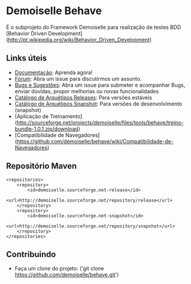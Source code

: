 # Demoiselle Behave

É o subprojeto do Framework Demoiselle para realização de testes BDD [Behavior Driven Development] (http://pt.wikipedia.org/wiki/Behavior_Driven_Development)

## Links úteis

* [Documentação](http://demoiselle.sourceforge.net/docs/components/behave/reference/lastversion/html/index.html): Aprenda agora!
* [Fórum](https://github.com/demoiselle/behave/issues): Abra um issue para discutirmos um assunto.
* [Bugs e Sugestões](https://github.com/demoiselle/behave/issues): Abra um issue para submeter e acompanhar Bugs, enviar dúvidas, propor melhorias ou novas funcionalidades
* [Catálogo de Arquétipos Releases](http://demoiselle.sourceforge.net/repository/archetype-catalog.xml): Para versões estáveis
* [Catálogo de Arquétipos Snapshot](http://demoiselle.sourceforge.net/repository/archetype-catalog-snapshot.xml): Para versões de desenvolvimento (snapshot)
* [Aplicação de Treinamento] (http://sourceforge.net/projects/demoiselle/files/tools/behave/treino-bundle-1.0.1.zip/download)
* [Compatibilidade de Navegadores] (https://github.com/demoiselle/behave/wiki/Compatibilidade-de-Navegadores)

## Repositório Maven

	<repositories>
		<repository>
			<id>demoiselle.sourceforge.net-release</id>
			<url>http://demoiselle.sourceforge.net/repository/release</url>
		</repository>
		<repository>
			<id>demoiselle.sourceforge.net-snapshot</id>
			<url>http://demoiselle.sourceforge.net/repository/snapshot</url>
		</repository>
	</repositories>

## Contribuindo
 
* Faça um clone do projeto: ('git clone https://github.com/demoiselle/behave.git')